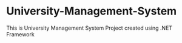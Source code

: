 # University-Management-System
This is University Management System Project created using .NET Framework
